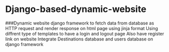 # Django-based-dynamic-website
###Dynamic website django framework to fetch data from database as HTTP request and render response on html page using jinja format
 Using diffrent type of templates to have a login and logout page 
 Also have register link on website 
 Integrate Destinations database and users database on django framework
